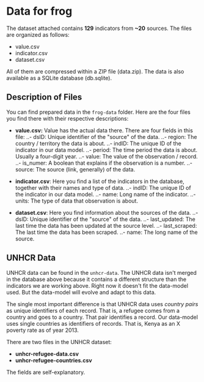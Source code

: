 Data for frog
=============

The dataset attached contains **129** indicators from **~20** sources. The files are organized as follows:

- value.csv
- indicator.csv
- dataset.csv

All of them are compressed within a ZIP file (data.zip). The data is also available as a SQLite database (db.sqlite).


Description of Files
--------------------
You can find prepared data in the `frog-data` folder. Here are the four files you find there with their respective descriptions:

- **value.csv:** Value has the actual data there. There are four fields in this file:
..- dsID: Unique identifier of the "source" of the data.
..- region: The country / territory the data is about.
..- indID: The unique ID of the indicator in our data model.
..- period: The time period the data is about. Usually a four-digit year.
..- value: The value of the observation / record.
..- is_numer: A boolean that explains if the observation is a number.
..- source: The source (link, generally) of the data.

- **indicator.csv**: Here you find a list of the indicators in the database, together with their names and type of data.
..- indID: The unique ID of the indicator in our data model.
..- name: Long name of the indicator.
..- units: The type of data that observation is about.

- **dataset.csv**: Here you find information about the sources of the data.
..- dsID: Unique identifier of the "source" of the data.
..- last_updated: The last time the data has been updated at the source level.
..- last_scraped: The last time the data has been scraped.
..- name: The long name of the source.


UNHCR Data
----------
UNHCR data can be found in the `unhcr-data`. The UNHCR data isn't merged in the database above because it contains a different structure than the indicators we are working above. Right now it doesn't fit the data-model used. But the data-model will evolve and adapt to this data.

The single most important difference is that UNHCR data uses *country pairs* as unique identifiers of each record. That is, a refugee comes from a country and goes to a country. That pair identifies a record. Our data-model uses single countries as identifiers of records. That is, Kenya as an X poverty rate as of year 2013.

There are two files in the UNHCR dataset:

- **unhcr-refugee-data.csv**
- **unhcr-refugee-countries.csv**

The fields are self-explanatory.


